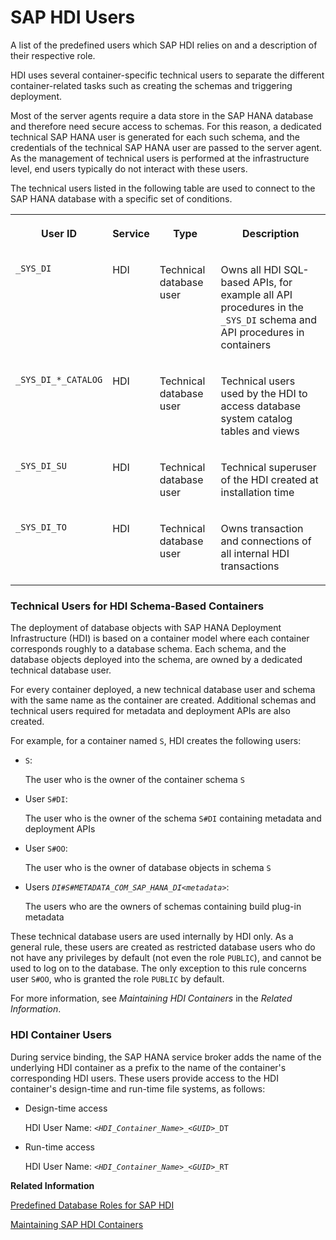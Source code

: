 <!-- loio40faae29522747e3b9548b1f4d296707 -->

# SAP HDI Users

A list of the predefined users which SAP HDI relies on and a description of their respective role.

HDI uses several container-specific technical users to separate the different container-related tasks such as creating the schemas and triggering deployment.

Most of the server agents require a data store in the SAP HANA database and therefore need secure access to schemas. For this reason, a dedicated technical SAP HANA user is generated for each such schema, and the credentials of the technical SAP HANA user are passed to the server agent. As the management of technical users is performed at the infrastructure level, end users typically do not interact with these users.

The technical users listed in the following table are used to connect to the SAP HANA database with a specific set of conditions.


<table>
<tr>
<th valign="top">

User ID

</th>
<th valign="top">

Service

</th>
<th valign="top">

Type

</th>
<th valign="top">

Description

</th>
</tr>
<tr>
<td valign="top">

`_SYS_DI`

</td>
<td valign="top">

HDI

</td>
<td valign="top">

Technical database user

</td>
<td valign="top">

Owns all HDI SQL-based APIs, for example all API procedures in the `_SYS_DI` schema and API procedures in containers

</td>
</tr>
<tr>
<td valign="top">

`_SYS_DI_*_CATALOG`

</td>
<td valign="top">

HDI

</td>
<td valign="top">

Technical database user

</td>
<td valign="top">

Technical users used by the HDI to access database system catalog tables and views

</td>
</tr>
<tr>
<td valign="top">

`_SYS_DI_SU`

</td>
<td valign="top">

HDI

</td>
<td valign="top">

Technical database user

</td>
<td valign="top">

Technical superuser of the HDI created at installation time

</td>
</tr>
<tr>
<td valign="top">

`_SYS_DI_TO`

</td>
<td valign="top">

HDI

</td>
<td valign="top">

Technical database user

</td>
<td valign="top">

Owns transaction and connections of all internal HDI transactions

</td>
</tr>
</table>





### Technical Users for HDI Schema-Based Containers

The deployment of database objects with SAP HANA Deployment Infrastructure \(HDI\) is based on a container model where each container corresponds roughly to a database schema. Each schema, and the database objects deployed into the schema, are owned by a dedicated technical database user.

For every container deployed, a new technical database user and schema with the same name as the container are created. Additional schemas and technical users required for metadata and deployment APIs are also created.

For example, for a container named `S`, HDI creates the following users:

-   `S`:

    The user who is the owner of the container schema `S`

-   User `S#DI`:

    The user who is the owner of the schema `S#DI` containing metadata and deployment APIs

-   User `S#OO`:

    The user who is the owner of database objects in schema `S`

-   Users <code>_DI#S#METADATA_COM_SAP_HANA_DI_<i class="varname">&lt;metadata&gt;</i></code>:

    The users who are the owners of schemas containing build plug-in metadata


These technical database users are used internally by HDI only. As a general rule, these users are created as restricted database users who do not have any privileges by default \(not even the role `PUBLIC`\), and cannot be used to log on to the database. The only exception to this rule concerns user `S#OO`, who is granted the role `PUBLIC` by default.

For more information, see *Maintaining HDI Containers* in the *Related Information*.



### HDI Container Users

During service binding, the SAP HANA service broker adds the name of the underlying HDI container as a prefix to the name of the container's corresponding HDI users. These users provide access to the HDI container's design-time and run-time file systems, as follows:

-   Design-time access

    HDI User Name: <code><i class="varname">&lt;HDI_Container_Name&gt;</i>_<i class="varname">&lt;GUID&gt;</i>_DT</code>

-   Run-time access

    HDI User Name: <code><i class="varname">&lt;HDI_Container_Name&gt;</i>_<i class="varname">&lt;GUID&gt;</i>_RT</code>


**Related Information**  


[Predefined Database Roles for SAP HDI](predefined-database-roles-for-sap-hdi-bc08eee.md "Several predefined database roles are necessary for operating the SAP HANA Deployment Infrastructure (HDI).")

[Maintaining SAP HDI Containers](../15-HDI-Cloud-Admin-Maintain-Containers/maintaining-sap-hdi-containers-bcd6e27.md "An HDI container administrator configures and controls access to a SAP HDI container.")

